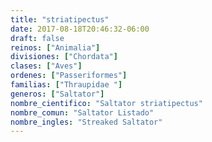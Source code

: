```yaml
---
title: "striatipectus"
date: 2017-08-18T20:46:32-06:00
draft: false
reinos: ["Animalia"]
divisiones: ["Chordata"]
clases: ["Aves"]
ordenes: ["Passeriformes"]
familias: ["Thraupidae "]
generos: ["Saltator"]
nombre_cientifico: "Saltator striatipectus"
nombre_comun: "Saltator Listado"
nombre_ingles: "Streaked Saltator"
---
```

